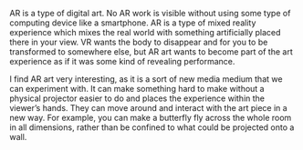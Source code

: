 AR is a type of digital art. No AR work is visible without using some type of computing device like a smartphone. AR is a type of mixed reality experience which mixes the real world with something artificially placed there in your view. VR wants the body to disappear and for you to be transformed to somewhere else, but AR art wants to become part of the art experience as if it was some kind of revealing performance. 

I find AR art very interesting, as it is a sort of new media medium that we can experiment with. It can make something hard to make without a physical projector easier to do and places the experience within the viewer’s hands. They can move around and interact with the art piece in a new way. For example, you can make a butterfly fly across the whole room in all dimensions, rather than be confined to what could be projected onto a wall. 
